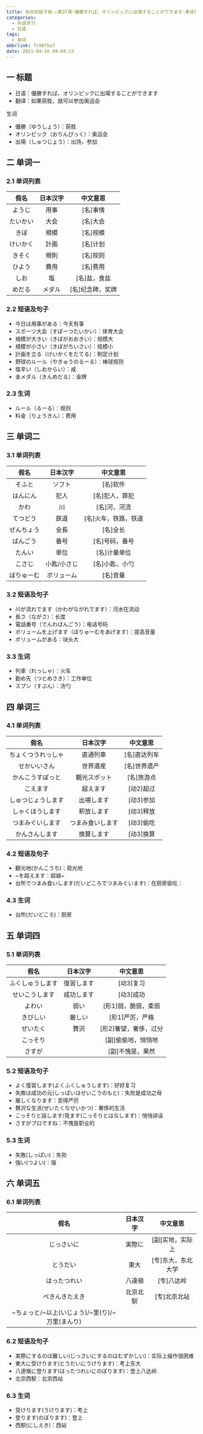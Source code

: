 ```yaml
---
title: 标日初级下册——第37课-優勝すれば、オリンピックに出場することができます-单词(37.1)
categories:
  - 外语学习
  - 日语
tags:
  - 单词
abbrlink: fc98fba7
date: 2021-04-26 09:04:13
---
```

## 一 标题

* 日语：優勝すれば、オリンピックに出場することができます
* 翻译：如果获胜，就可以参加奥运会

<!--more-->

生词

* 優勝（ゆうしょう）：获胜
* オリンピック（おりんぴっく）：奥运会
* 出場（しゅつじょう）：出场，参加

## 二 单词一

### 2.1 单词列表

|   假名   | 日本汉字 |     中文意思     |
| :------: | :------: | :--------------: |
|  ようじ  |   用事   |     [名]事情     |
| たいかい |   大会   |     [名]大会     |
|   きぼ   |   規模   |     [名]规模     |
| けいかく |   計画   |     [名]计划     |
|  きそく  |   規則   |     [名]规则     |
|  ひよう  |   費用   |     [名]费用     |
|   しお   |    塩    |   [名]盐，食盐   |
|  めだる  |  メダル  | [名]纪念碑，奖牌 |

### 2.2 短语及句子

* 今日は用事がある：今天有事
* スポーツ大会（すぽーつたいかい）：体育大会
* 規模が大きい（きぼがおおきい）：规模大
* 規模が小さい（きぼがちいさい）：规模小
* 計画を立る（けいかくをたてる）：制定计划
* 野球のルール（やきゅうのるーる）：棒球规则
* 塩辛い（しおからい）：咸
* 金メダル（きんめだる）：金牌

### 2.3 生词

* ルール（るーる）：规则
* 料金（りょうきん）：费用

## 三 单词二

### 3.1 单词列表

|    假名    |  日本汉字   |       中文意思       |
| :--------: | :---------: | :------------------: |
|   そふと   |   ソフト    |       [名]软件       |
|  はんにん  |    犯人     |    [名]犯人，罪犯    |
|    かわ    |     川      |     [名]河，河流     |
|  てつどう  |    鉄道     | [名]火车，铁路，铁道 |
| ぜんちょう |    全長     |       [名]全长       |
|  ばんごう  |    番号     |    [名]号码，番号    |
|   たんい   |    単位     |     [名]计量单位     |
|   こさじ   | 小匙/小さじ |    [名]小匙，小勺    |
| ぼりゅーむ | ボリューム  |       [名]音量       |

### 3.2 短语及句子

* 川が流れでます（かわがながれでます）：河水在流动
* 長さ（ながさ）：长度
* 電話番号（でんわばんごう）：电话号码
* ボリュームを上げます（ぼりゅーむをあげます）：提高音量
* ボリュームがある：块头大

### 3.3 生词

* 列車（れっしゃ）：火车
* 勤め先（つとめさき）：工作单位
* スプン（すぷん）：汤勺

## 四 单词三

### 4.1 单词列表

|        假名        |     日本汉字     |   中文意思   |
| :----------------: | :--------------: | :----------: |
| ちょくつうれっしゃ |     直通列車     | [名]直达列车 |
|    せかいいさん    |     世界遺産     | [名]世界遗产 |
|  かんこうすぽっと  |   観光スポット   |  [名]旅游点  |
|      こえます      |     超えます     |  [动2]超过   |
| しゅつじょうします |    出場します    |  [动3]参加   |
|  しゃくほうします  |    釈放します    |  [动3]释放   |
|  つまみぐいします  | つまみ食いします |  [动3]偷吃   |
|   かんさんします   |    換算します    |  [动3]换算   |

### 4.2 短语及句子

* 観光地(かんこうち)：观光地
* \~を超えます：超越\~
* 台所でつまみ食いします(だいどころでつまみぐいます)：在厨房偷吃：

### 4.3 生词

* 台所(だいどころ)：厨房

## 五 单词四

### 5.1 单词列表

|       假名       |  日本汉字  |       中文意思        |
| :--------------: | :--------: | :-------------------: |
| ふくしゅうします | 復習します |       [动3]复习       |
|  せいこうします  | 成功します |       [动3]成功       |
|      よわい      |    弱い    |  [形1]弱，脆弱，柔弱  |
|     きびしい     |   厳しい   |    [形1]严厉，严格    |
|     ぜいたく     |    贅沢    | [形2]奢望，奢侈，过分 |
|     こっそり     |            |  [副]偷偷地，悄悄地   |
|      さすが      |            |   [副]不愧是，果然    |

### 5.2 短语及句子

* よく復習します(よくふくしゅうします)：好好复习
* 失敗は成功の元(しっぱいはせいこうのもと)：失败是成功之母
* 厳しくなります：变得严厉
* 贅沢な生活(ぜいたくなせいかつ)：奢侈的生活
* こっそりと話します/見ます(こっそりとはなします)：悄悄讲话
* さすがプロですね：不愧是职业的

### 5.3 生词

* 失敗(しっぱい)：失败
* 強い(つよい)：强

## 六 单词五

### 6.1 单词列表

|                      假名                       | 日本汉字 |      中文意思      |
| :---------------------------------------------: | :------: | :----------------: |
|                   じっさいに                    |  実際に  |  [副]实地，实际上  |
|                    とうだい                     |   東大   | [专]东大，东北大学 |
|                  はったつれい                   |  八達嶺  |     [专]八达岭     |
|                 ぺきんきたえき                  | 北京北駅 |    [专]北京北站    |
| \~ちょっと/\~以上(いじょう)/\~里(り)/\~万里(まんり) |          |                    |

### 6.2 短语及句子

* 実際にするのは難しい(じっさいにするのはむずかしい)：实际上操作很困难
* 東大に受けります(とうだいにうけります)：考上东大
* 八達嶺に登ります(はったつれいにのぼります)：登上八达岭
* 北京西駅：北京西站

### 6.3 生词

* 受けります(うけります)：考上
* 登ります(のぼります)：登上
* 西駅(にしえき)：西站